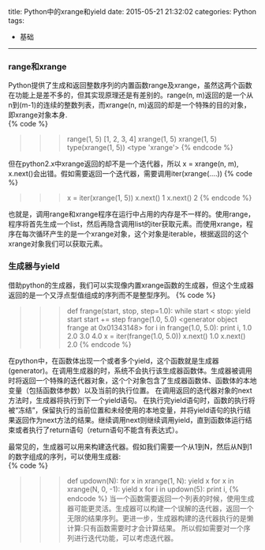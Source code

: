 title: Python中的xrange和yield
date: 2015-05-21 21:32:02
categories: Python
tags:
- 基础
---
### range和xrange

Python提供了生成和返回整数序列的内置函数range及xrange，虽然这两个函数在功能上是差不多的，但其实现原理还是有差别的。range(n, m)返回的是一个从n到(m-1)的连续的整数列表，而xrange(n, m)返回的却是一个特殊的目的对象，即xrange对象本身.	
{% code %}
>>> range(1, 5)
[1, 2, 3, 4]
>>> xrange(1, 5)
xrange(1, 5)
>>> type(xrange(1, 5))
<type 'xrange'>
{% endcode %}
<!--more-->
但在python2.x中xrange返回的却不是一个迭代器，所以 x = xrange(n, m), x.next()会出错。假如需要返回一个迭代器，需要调用iter(xrange(….))	
{% code %}
>>> x = iter(xrange(1, 5))
>>> x.next()
1
>>> x.next()
2
{% endcode %}

也就是，调用range和xrange程序在运行中占用的内存是不一样的。使用range，程序将首先生成一个list，然后再隐含调用list的iter获取元素。而使用xrange，程序在每次循环产生的是一个xrange对象，这个对象是iterable，根据返回的这个xrange对象我们可以获取元素。


### 生成器与yield
借助python的生成器，我们可以实现像内置xrange函数的生成器，但这个生成器返回的是一个又浮点型值组成的序列而不是整型序列。
{% code %}
>>> def frange(start, stop, step=1.0):
    while start < stop:
        yield start
        start += step
>>> frange(1.0, 5.0)
<generator object frange at 0x01343148>
>>> for i in frange(1.0, 5.0):
    print i,
1.0 2.0 3.0 4.0
>>> x = iter(frange(1.0, 5.0))
>>> x.next()
1.0
>>> x.next()
2.0
{% endcode %}

在python中，在函数体出现一个或者多个yield，这个函数就是生成器(generator)。在调用生成器的时，系统不会执行该生成器函数体。生成器被调用时将返回一个特殊的迭代器对象，这个个对象包含了生成器函数体、函数体的本地变量（包括函数体参数）以及当前的执行位置。
在调用返回的迭代器对象的next方法时，生成器将执行到下一个yield语句。
在执行完yield语句时，函数的执行将被“冻结”，保留执行的当前位置和未经使用的本地变量，并将yield语句的执行结果返回作为next方法的结果。继续调用next则继续调用yield，直到函数体运行结束或者执行了return语句（return语句不能含有表达式）。

最常见的，生成器可以用来构建迭代器。假如我们需要一个从1到N，然后从N到1的数字组成的序列，可以使用生成器:	
{% code %}
>>> def updown(N):
    for  x in xrange(1, N): yield x
    for x in xrange(N, 0, -1): yield x
>>> for i in updown(5):
    print i,
{% endcode %}
当一个函数需要返回一个列表的时候，使用生成器可能更灵活。生成器可以构建一个误解的迭代器，返回一个无限的结果序列。更进一步，生成器构建的迭代器执行的是懒计算:只有函数需要时才会计算结果。
所以假如需要对一个序列进行迭代功能，可以考虑迭代器。
